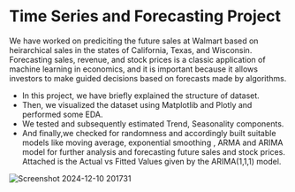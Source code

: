 # Time Series and Forecasting Project


 We have worked on prediciting the future sales at Walmart based on heirarchical sales in the states of California, Texas, and Wisconsin. Forecasting sales, revenue, and stock prices is a classic application of machine learning in economics, and it is important because it allows investors to make guided decisions based on forecasts made by algorithms.

* In this project, we have briefly explained the structure of dataset.
* Then, we visualized the dataset using Matplotlib and Plotly and performed some EDA.
* We tested and subsequently estimated Trend, Seasonality components.
* And finally,we checked for randomness and accordingly built suitable models like moving average, exponential smoothing , ARMA and ARIMA model for further analysis and forecasting future sales and stock prices. Attached is the Actual vs Fitted Values given by the ARIMA(1,1,1) model.

![Screenshot 2024-12-10 201731](https://github.com/user-attachments/assets/2123ae99-8d76-4a3f-a7fb-7a7672fa9b69)
